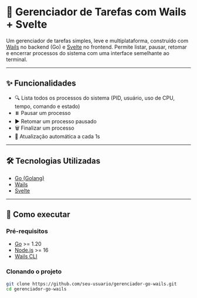 # 🧠 Gerenciador de Tarefas com Wails + Svelte

Um gerenciador de tarefas simples, leve e multiplataforma, construído com [Wails](https://wails.io/) no backend (Go) e [Svelte](https://svelte.dev/) no frontend. Permite listar, pausar, retomar e encerrar processos do sistema com uma interface semelhante ao terminal.

---

## ✨ Funcionalidades

- 🔍 Lista todos os processos do sistema (PID, usuário, uso de CPU, tempo, comando e estado)
- ⏸️ Pausar um processo
- ▶️ Retomar um processo pausado
- 🗑️ Finalizar um processo
- 🔁 Atualização automática a cada 1s

---

## 🛠️ Tecnologias Utilizadas

- [Go (Golang)](https://golang.org/)
- [Wails](https://wails.io/)
- [Svelte](https://svelte.dev/)

---

## 🚀 Como executar

### Pré-requisitos

- [Go](https://golang.org/doc/install) >= 1.20
- [Node.js](https://nodejs.org/) >= 16
- [Wails CLI](https://wails.io/docs/gettingstarted/installation)

### Clonando o projeto

```bash
git clone https://github.com/seu-usuario/gerenciador-go-wails.git
cd gerenciador-go-wails
